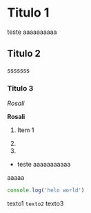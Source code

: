 # Titulo 1
teste aaaaaaaaaa


## Titulo 2
sssssss

### Titulo 3


*Rosali*

**Rosali**

1. Item 1

2.
3.

- teste
aaaaaaaaaaa

aaaaa


```javascript
console.log('helo world')

```


texto1 `texto2` texto3